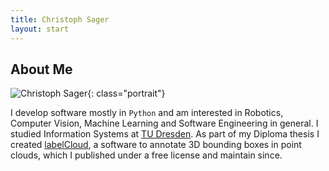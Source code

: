 ```yaml
---
title: Christoph Sager
layout: start
---
```

## About Me

![Christoph Sager]({{site.baseurl}}/assets/img/Portrait.jpeg){: class="portrait"}

I develop software mostly in `Python` and am interested in Robotics, Computer Vision, Machine Learning and Software Engineering in general.
I studied Information Systems at [TU Dresden](https://tu-dresden.de/). As part of my Diploma thesis I created [labelCloud](https://github.com/ch-sa/labelCloud), a software to annotate 3D bounding boxes in point clouds, which I published under a free license and maintain since.